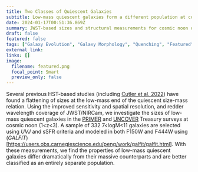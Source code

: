```yaml
---
title: Two Classes of Quiescent Galaxies
subtitle: Low-mass quiescent galaxies form a different population at cosmic noon
date: 2024-01-17T00:51:36.869Z
summary: JWST-based sizes and structural measurements for cosmic noon quiescent galaxies in the PRIMER and UNCOVER surveys
draft: false
featured: false
tags: ["Galaxy Evolution", "Galaxy Morphology", "Quenching", "Featured"]
external_link:
links: []
image:
  filename: featured.png
  focal_point: Smart
  preview_only: false
---
```

Several previous HST-based studies (including [Cutler et al. 2022](https://ui.adsabs.harvard.edu/abs/2022ApJ...925...34C/abstract)) have found a flattening of sizes at the low-mass end of the quiescent size-mass relation. Using the improved sensitivity and spatial resolution, and redder wavelength coverage of JWST/NIRCam, we investigate the sizes of low-mass quiescent galaxies in the [PRIMER](https://primer-jwst.github.io) and [UNCOVER](https://jwst-uncover.github.io) Treasury surveys at cosmic noon (1<z<3). A sample of 332 7<logM<11 galaxies are selected using *UVJ* and sSFR criteria and modeled in both F150W and F444W using (*GALFIT*)[https://users.obs.carnegiescience.edu/peng/work/galfit/galfit.html]. With these measurements, we find the properties of low-mass quiescent galaxies differ dramatically from their massive counterparts and are better classified as an entirely separate population.
